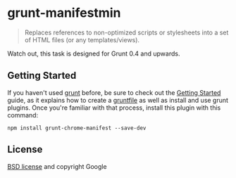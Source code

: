 # grunt-manifestmin

> Replaces references to non-optimized scripts or stylesheets into a set of HTML files (or any templates/views).

Watch out, this task is designed for Grunt 0.4 and upwards.

## Getting Started
If you haven't used [grunt][] before, be sure to check out the [Getting Started][] guide, as it explains how to create a [gruntfile][Getting Started] as well as install and use grunt plugins. Once you're familiar with that process, install this plugin with this command:

```shell
npm install grunt-chrome-manifest --save-dev
```

[grunt]: http://gruntjs.com/
[Getting Started]: https://github.com/gruntjs/grunt/blob/devel/docs/getting_started.md

## License

[BSD license](http://opensource.org/licenses/bsd-license.php) and copyright Google
